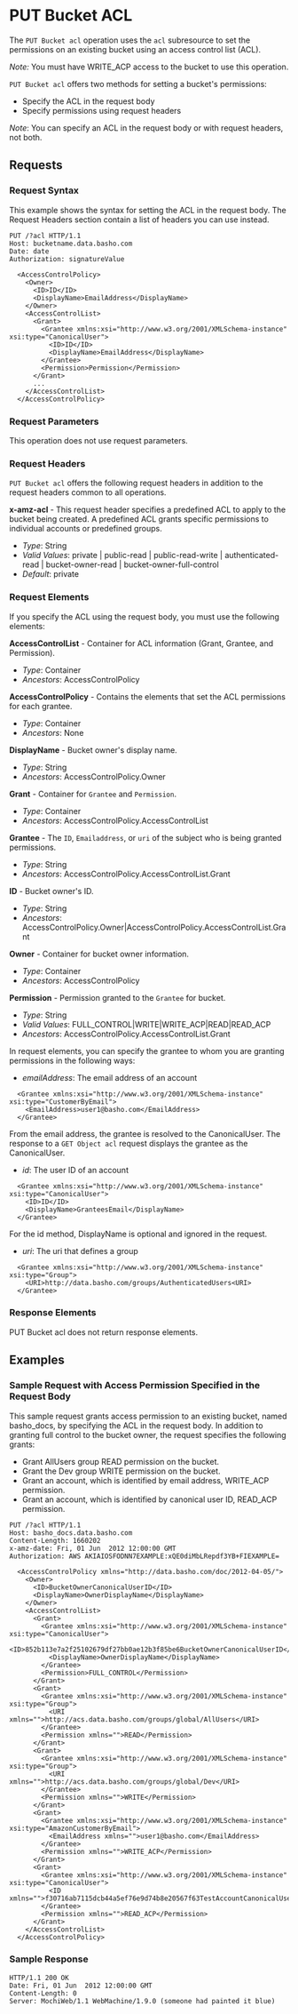 # PUT Bucket ACL
The `PUT Bucket acl` operation uses the `acl` subresource to set the permissions on an existing bucket using an access control list (ACL).

*Note:* You must have WRITE_ACP access to the bucket to use this operation.

`PUT Bucket acl` offers two methods for setting a bucket's permissions:

* Specify the ACL in the request body
* Specify permissions using request headers

*Note*: You can specify an ACL in the request body or with request headers, not both.

## Requests

### Request Syntax

This example shows the syntax for setting the ACL in the request body. The Request Headers section contain a list of headers you can use instead.

```
PUT /?acl HTTP/1.1
Host: bucketname.data.basho.com
Date: date
Authorization: signatureValue

  <AccessControlPolicy>
    <Owner>
      <ID>ID</ID>
      <DisplayName>EmailAddress</DisplayName>
    </Owner>
    <AccessControlList>
      <Grant>
        <Grantee xmlns:xsi="http://www.w3.org/2001/XMLSchema-instance" xsi:type="CanonicalUser">
          <ID>ID</ID>
          <DisplayName>EmailAddress</DisplayName>
        </Grantee>
        <Permission>Permission</Permission>
      </Grant>
      ...
    </AccessControlList>
  </AccessControlPolicy>
```

### Request Parameters

This operation does not use request parameters.

### Request Headers
`PUT Bucket acl` offers the following request headers in addition to the request headers common to all operations.

**x-amz-acl** - This request header specifies a predefined ACL to apply to the bucket being created. A predefined ACL grants specific permissions to individual accounts or predefined groups.


* *Type*: String
* *Valid Values*: private | public-read | public-read-write | authenticated-read | bucket-owner-read | bucket-owner-full-control
* *Default*: private

### Request Elements

If you specify the ACL using the request body, you must use the following elements:

**AccessControlList** - Container for ACL information (Grant, Grantee, and Permission).

* *Type*: Container
* *Ancestors*: AccessControlPolicy

**AccessControlPolicy** - Contains the elements that set the ACL permissions for each grantee.

* *Type*: Container
* *Ancestors*: None

**DisplayName** - Bucket owner's display name.

* *Type*: String
* *Ancestors*: AccessControlPolicy.Owner

**Grant** - Container for `Grantee` and `Permission`.

* *Type*: Container
* *Ancestors*: AccessControlPolicy.AccessControlList

**Grantee** - The `ID`, `Emailaddress`, or `uri` of the subject who is being granted permissions.

* *Type*: String
* *Ancestors*: AccessControlPolicy.AccessControlList.Grant

**ID** - Bucket owner's ID.

* *Type*: String
* *Ancestors*: AccessControlPolicy.Owner|AccessControlPolicy.AccessControlList.Grant

**Owner** - Container for bucket owner information.

* *Type*: Container
* *Ancestors*: AccessControlPolicy

**Permission** - Permission granted to the `Grantee` for bucket.

* *Type*: String
* *Valid Values*: FULL_CONTROL|WRITE|WRITE_ACP|READ|READ_ACP
* *Ancestors*: AccessControlPolicy.AccessControlList.Grant

In request elements, you can specify the grantee to whom you are granting permissions in the following ways:

* *emailAddress*: The email address of an account

```
  <Grantee xmlns:xsi="http://www.w3.org/2001/XMLSchema-instance" xsi:type="CustomerByEmail">
    <EmailAddress>user1@basho.com</EmailAddress>
  </Grantee>
```

From the email address, the grantee is resolved to the CanonicalUser. The response to a `GET Object acl` request displays the grantee as the CanonicalUser.

* *id*: The user ID of an account

```
  <Grantee xmlns:xsi="http://www.w3.org/2001/XMLSchema-instance" xsi:type="CanonicalUser">
    <ID>ID</ID>
    <DisplayName>GranteesEmail</DisplayName>
  </Grantee>
```

For the id method, DisplayName is optional and ignored in the request.

* *uri*: The uri that defines a group

```
  <Grantee xmlns:xsi="http://www.w3.org/2001/XMLSchema-instance" xsi:type="Group">
    <URI>http://data.basho.com/groups/AuthenticatedUsers<URI>
  </Grantee>
```

### Response Elements

PUT Bucket acl does not return response elements.

## Examples

### Sample Request with Access Permission Specified in the Request Body
This sample request grants access permission to an existing bucket, named basho_docs, by specifying the ACL in the request body. In addition to granting full control to the bucket owner, the request specifies the following grants:

* Grant AllUsers group READ permission on the bucket.
* Grant the Dev group WRITE permission on the bucket.
* Grant an account, which is identified by email address, WRITE_ACP permission.
* Grant an account, which is identified by canonical user ID, READ_ACP permission.

```
PUT /?acl HTTP/1.1
Host: basho_docs.data.basho.com
Content-Length: 1660202
x-amz-date: Fri, 01 Jun  2012 12:00:00 GMT
Authorization: AWS AKIAIOSFODNN7EXAMPLE:xQE0diMbLRepdf3YB+FIEXAMPLE=

  <AccessControlPolicy xmlns="http://data.basho.com/doc/2012-04-05/">
    <Owner>
      <ID>BucketOwnerCanonicalUserID</ID>
      <DisplayName>OwnerDisplayName</DisplayName>
    </Owner>
    <AccessControlList>
      <Grant>
        <Grantee xmlns:xsi="http://www.w3.org/2001/XMLSchema-instance" xsi:type="CanonicalUser">
          <ID>852b113e7a2f25102679df27bb0ae12b3f85be6BucketOwnerCanonicalUserID</ID>
          <DisplayName>OwnerDisplayName</DisplayName>
        </Grantee>
        <Permission>FULL_CONTROL</Permission>
      </Grant>
      <Grant>
        <Grantee xmlns:xsi="http://www.w3.org/2001/XMLSchema-instance" xsi:type="Group">
          <URI xmlns="">http://acs.data.basho.com/groups/global/AllUsers</URI>
        </Grantee>
        <Permission xmlns="">READ</Permission>
      </Grant>
      <Grant>
        <Grantee xmlns:xsi="http://www.w3.org/2001/XMLSchema-instance" xsi:type="Group">
          <URI xmlns="">http://acs.data.basho.com/groups/global/Dev</URI>
        </Grantee>
        <Permission xmlns="">WRITE</Permission>
      </Grant>
      <Grant>
        <Grantee xmlns:xsi="http://www.w3.org/2001/XMLSchema-instance" xsi:type="AmazonCustomerByEmail">
          <EmailAddress xmlns="">user1@basho.com</EmailAddress>
        </Grantee>
        <Permission xmlns="">WRITE_ACP</Permission>
      </Grant>
      <Grant>
        <Grantee xmlns:xsi="http://www.w3.org/2001/XMLSchema-instance" xsi:type="CanonicalUser">
          <ID xmlns="">f30716ab7115dcb44a5ef76e9d74b8e20567f63TestAccountCanonicalUserID</ID>
        </Grantee>
        <Permission xmlns="">READ_ACP</Permission>
      </Grant>
    </AccessControlList>
  </AccessControlPolicy>
```

### Sample Response

```
HTTP/1.1 200 OK
Date: Fri, 01 Jun  2012 12:00:00 GMT
Content-Length: 0
Server: MochiWeb/1.1 WebMachine/1.9.0 (someone had painted it blue)
```
